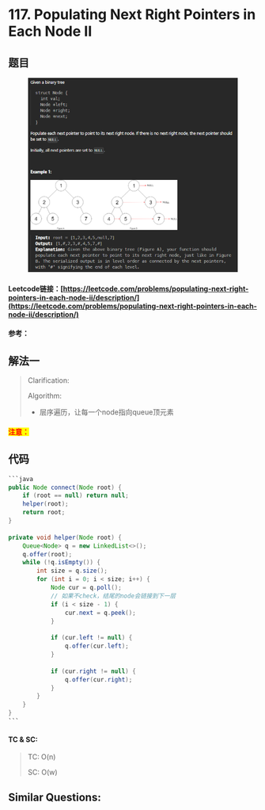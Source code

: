 # 117. Populating Next Right Pointers in Each Node II

## 题目

<figure><img src="../../.gitbook/assets/image (2) (1) (1) (1) (1) (1) (1) (1) (1).png" alt=""><figcaption></figcaption></figure>

#### Leetcode链接：[https://leetcode.com/problems/populating-next-right-pointers-in-each-node-ii/description/](https://leetcode.com/problems/populating-next-right-pointers-in-each-node-ii/description/)

#### 参考：

## 解法一

> Clarification:&#x20;
>
> Algorithm:&#x20;
>
> * 层序遍历，让每一个node指向queue顶元素

#### <mark style="color:red;">注意：</mark>

## 代码

````java
```java
public Node connect(Node root) {
    if (root == null) return null;
    helper(root);
    return root;
}

private void helper(Node root) {
    Queue<Node> q = new LinkedList<>();
    q.offer(root);
    while (!q.isEmpty()) {
        int size = q.size();
        for (int i = 0; i < size; i++) {
            Node cur = q.poll();
            // 如果不check，结尾的node会链接到下一层
            if (i < size - 1) {
                cur.next = q.peek();
            }

            if (cur.left != null) {
                q.offer(cur.left);
            }

            if (cur.right != null) {
                q.offer(cur.right);
            }
        }
    }
}
```
````

#### TC & SC:&#x20;

> TC: O(n)
>
> SC: O(w)

## **Similar Questions:**&#x20;
